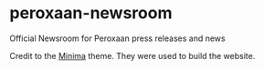 # peroxaan-newsroom
Official Newsroom for Peroxaan press releases and news

Credit to the [Minima](https://github.com/jekyll/minima) theme. They were used to build the website.
